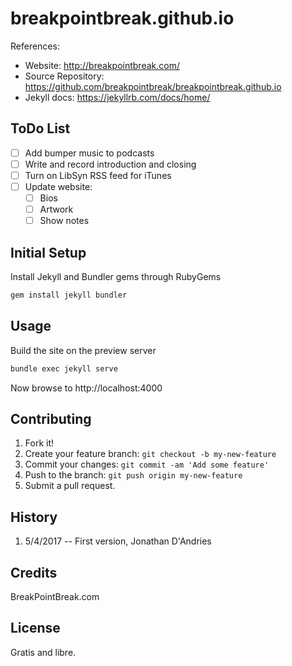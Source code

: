 # breakpointbreak.github.io
References:
* Website: http://breakpointbreak.com/
* Source Repository: https://github.com/breakpointbreak/breakpointbreak.github.io
* Jekyll docs: https://jekyllrb.com/docs/home/

## ToDo List
- [ ] Add bumper music to podcasts
- [ ] Write and record introduction and closing
- [ ] Turn on LibSyn RSS feed for iTunes
- [ ] Update website:
  - [ ] Bios
  - [ ] Artwork
  - [ ] Show notes

## Initial Setup

Install Jekyll and Bundler gems through RubyGems
``` bash
gem install jekyll bundler
```

## Usage

Build the site on the preview server
``` bash
bundle exec jekyll serve
```

Now browse to http://localhost:4000

## Contributing
1. Fork it!
2. Create your feature branch: `git checkout -b my-new-feature`
3. Commit your changes: `git commit -am 'Add some feature'`
4. Push to the branch: `git push origin my-new-feature`
5. Submit a pull request.

## History
1. 5/4/2017 -- First version, Jonathan D'Andries

## Credits
BreakPointBreak.com

## License
Gratis and libre.
